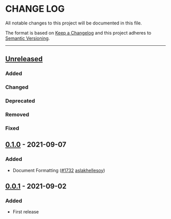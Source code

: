 # CHANGE LOG
All notable changes to this project will be documented in this file.

The format is based on [Keep a Changelog](http://keepachangelog.com/)
and this project adheres to [Semantic Versioning](http://semver.org/).

----
## [Unreleased]

### Added

### Changed

### Deprecated

### Removed

### Fixed

## [0.1.0] - 2021-09-07

### Added

* Document Formatting
  ([#1732](https://github.com/cucumber/common/pull/1732)
   [aslakhellesoy])

## [0.0.1] - 2021-09-02

### Added

* First release

<!-- Releases -->
[Unreleased]: https://github.com/cucumber/common/compare/language-server/v0.1.0...main
[0.1.0]:      https://github.com/cucumber/common/compare/language-server/v0.0.1...v0.1.0
[0.0.1]:      https://github.com/cucumber/common/tree/language-server/v0.0.1

<!-- Contributors in alphabetical order -->
[aslakhellesoy]:    https://github.com/aslakhellesoy
